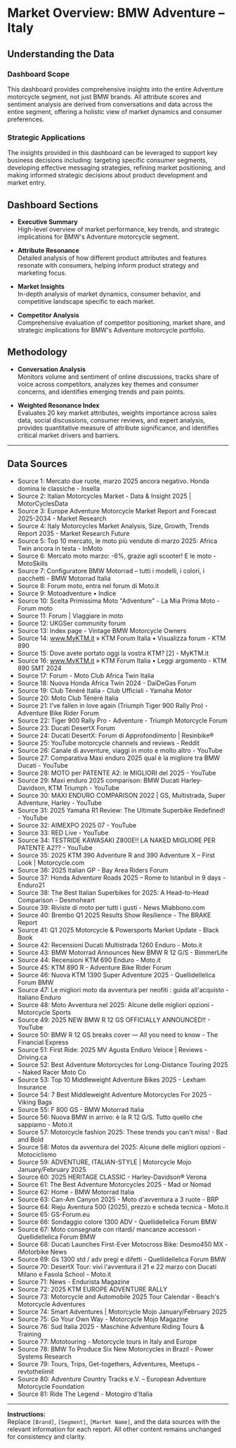 # Market Overview: BMW Adventure – Italy

## Understanding the Data

### Dashboard Scope
This dashboard provides comprehensive insights into the entire Adventure motorcycle segment, not just BMW brands. All attribute scores and sentiment analysis are derived from conversations and data across the entire segment, offering a holistic view of market dynamics and consumer preferences.

### Strategic Applications
The insights provided in this dashboard can be leveraged to support key business decisions including: targeting specific consumer segments, developing effective messaging strategies, refining market positioning, and making informed strategic decisions about product development and market entry.

## Dashboard Sections

- **Executive Summary**  
  High-level overview of market performance, key trends, and strategic implications for BMW's Adventure motorcycle segment.

- **Attribute Resonance**  
  Detailed analysis of how different product attributes and features resonate with consumers, helping inform product strategy and marketing focus.

- **Market Insights**  
  In-depth analysis of market dynamics, consumer behavior, and competitive landscape specific to each market.

- **Competitor Analysis**  
  Comprehensive evaluation of competitor positioning, market share, and strategic implications for BMW's Adventure motorcycle portfolio.

## Methodology

- **Conversation Analysis**  
  Monitors volume and sentiment of online discussions, tracks share of voice across competitors, analyzes key themes and consumer concerns, and identifies emerging trends and pain points.

- **Weighted Resonance Index**  
  Evaluates 20 key market attributes, weights importance across sales data, social discussions, consumer reviews, and expert analysis, provides quantitative measure of attribute significance, and identifies critical market drivers and barriers.

---

## Data Sources

- Source 1: Mercato due ruote, marzo 2025 ancora negativo. Honda domina le classiche - Insella
- Source 2: Italian Motorcycles Market - Data & Insight 2025 | MotorCyclesData
- Source 3: Europe Adventure Motorcycle Market Report and Forecast 2025-2034 - Market Research
- Source 4: Italy Motorcycles Market Analysis, Size, Growth, Trends Report 2035 - Market Research Future
- Source 5: Top 10 mercato, le moto più vendute di marzo 2025: Africa Twin ancora in testa - InMoto
- Source 6: Mercato moto marzo: -6%, grazie agli scooter! E le moto - MotoSkills
- Source 7: Configuratore BMW Motorrad – tutti i modelli, i colori, i pacchetti - BMW Motorrad Italia
- Source 8: Forum moto, entra nel forum di Moto.it
- Source 9: Motoadventure • Indice
- Source 10: Scelta Primissima Moto "Adventure" - La Mia Prima Moto - Forum moto
- Source 11: Forum | Viaggiare in moto
- Source 12: UKGSer community forum
- Source 13: Index page - Vintage BMW Motorcycle Owners
- Source 14: www.MyKTM.it » KTM Forum Italia • Visualizza forum - KTM 890
- Source 15: Dove avete portato oggi la vostra KTM? [2] - MyKTM.it
- Source 16: www.MyKTM.it » KTM Forum Italia • Leggi argomento - KTM 890 SMT 2024
- Source 17: Forum - Moto Club Africa Twin Italia
- Source 18: Nuova Honda Africa Twin 2024 - DaiDeGas Forum
- Source 19: Club Ténéré Italia - Club Ufficiali - Yamaha Motor
- Source 20: Moto Club Ténéré Italia
- Source 21: I've fallen in love again (Triumph Tiger 900 Rally Pro) - Adventure Bike Rider Forum
- Source 22: Tiger 900 Rally Pro - Adventure - Triumph Motorcycle Forum
- Source 23: Ducati DesertX Forum
- Source 24: Ducati DesertX: Forum di Approfondimento | Resinbike®
- Source 25: YouTube motorcycle channels and reviews - Reddit
- Source 26: Canale di avventure, viaggi in moto e molto altro - YouTube
- Source 27: Comparativa Maxi enduro 2025 qual è la migliore tra BMW Ducati - YouTube
- Source 28: MOTO per PATENTE A2: le MIGLIORI del 2025 - YouTube
- Source 29: Maxi enduro 2025 comparison: BMW Ducati Harley-Davidson, KTM Triumph - YouTube
- Source 30: MAXI ENDURO COMPARISON 2022 | GS, Multistrada, Super Adventure, Harley - YouTube
- Source 31: 2025 Yamaha R1 Review: The Ultimate Superbike Redefined! - YouTube
- Source 32: AIMEXPO 2025 07 - YouTube
- Source 33: RED Live - YouTube
- Source 34: TESTRIDE KAWASAKI Z800E!! LA NAKED MIGLIORE PER PATENTE A2?? - YouTube
- Source 35: 2025 KTM 390 Adventure R and 390 Adventure X – First Look | Motorcycle.com
- Source 36: 2025 Italian GP - Bay Area Riders Forum
- Source 37: Honda Adventure Roads 2025 – Rome to Istanbul in 9 days - Enduro21
- Source 38: The Best Italian Superbikes for 2025: A Head-to-Head Comparison - Desmoheart
- Source 39: Riviste di moto per tutti i gusti - News Miabbono.com
- Source 40: Brembo Q1 2025 Results Show Resilience - The BRAKE Report
- Source 41: Q1 2025 Motorcycle & Powersports Market Update - Black Book
- Source 42: Recensioni Ducati Multistrada 1260 Enduro - Moto.it
- Source 43: BMW Motorrad Announces New BMW R 12 G/S - BimmerLife
- Source 44: Recensioni KTM 690 Enduro - Moto.it
- Source 45: KTM 890 R - Adventure Bike Rider Forum
- Source 46: Nuova KTM 1390 Super Adventure 2025 - Quellidellelica Forum BMW
- Source 47: Le migliori moto da avventura per neofiti : guida all'acquisto - Italiano Enduro
- Source 48: Moto Avventura nel 2025: Alcune delle migliori opzioni - Motorcycle Sports
- Source 49: 2025 NEW BMW R 12 GS OFFICIALLY ANNOUNCED!! - YouTube
- Source 50: BMW R 12 GS breaks cover — All you need to know - The Financial Express
- Source 51: First Ride: 2025 MV Agusta Enduro Veloce | Reviews - Driving.ca
- Source 52: Best Adventure Motorcycles for Long-Distance Touring 2025 - Naked Racer Moto Co
- Source 53: Top 10 Middleweight Adventure Bikes 2025 - Lexham Insurance
- Source 54: 7 Best Middleweight Adventure Motorcycles For 2025 - Viking Bags
- Source 55: F 800 GS - BMW Motorrad Italia
- Source 56: Nuova BMW in arrivo: è la R 12 G/S. Tutto quello che sappiamo - Moto.it
- Source 57: Motorcycle fashion 2025: These trends you can't miss! - Bad and Bold
- Source 58: Motos da avventura del 2025: Alcune delle migliori opzioni - Motociclismo
- Source 59: ADVENTURE, ITALIAN-STYLE | Motorcycle Mojo January/February 2025
- Source 60: 2025 HERITAGE CLASSIC - Harley-Davidson® Verona
- Source 61: The Best Adventure Motorcycles 2025 - Mad or Nomad
- Source 62: Home - BMW Motorrad Italia
- Source 63: Can-Am Canyon 2025 - Moto d'avventura a 3 ruote - BRP
- Source 64: Rieju Aventura 500 (2025), prezzo e scheda tecnica - Moto.it
- Source 65: GS-Forum.eu
- Source 66: Sondaggio colore 1300 ADV - Quellidellelica Forum BMW
- Source 67: Moto consegnate con ritardi/ mancanze accessori - Quellidellelica Forum BMW
- Source 68: Ducati Launches First-Ever Motocross Bike: Desmo450 MX - iMotorbike News
- Source 69: Gs 1300 std / adv pregi e difetti - Quellidellelica Forum BMW
- Source 70: DesertX Tour: vivi l'avventura il 21 e 22 marzo con Ducati Milano e Fasola School - Moto.it
- Source 71: News - Endurista Magazine
- Source 72: 2025 KTM EUROPE ADVENTURE RALLY
- Source 73: Motorcycle and Automobile 2025 Tour Calendar - Beach's Motorcycle Adventures
- Source 74: Smart Adventures | Motorcycle Mojo January/February 2025
- Source 75: Go Your Own Way - Motorcycle Mojo Magazine
- Source 76: Sud Italia 2025 - Maschine Adventure Riding Tours & Training
- Source 77: Mototouring - Motorcycle tours in Italy and Europe
- Source 78: BMW To Produce Six New Motorcycles in Brazil - Power Systems Research
- Source 79: Tours, Trips, Get-togethers, Adventures, Meetups - revtothelimit
- Source 80: Adventure Country Tracks e.V. – European Adventure Motorcycle Foundation
- Source 81: Ride The Legend - Motogiro d'Italia

---

**Instructions:**  
Replace `[Brand]`, `[Segment]`, `[Market Name]`, and the data sources with the relevant information for each report. All other content remains unchanged for consistency and clarity.